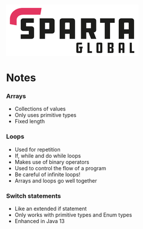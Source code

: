 ![Sparta](/Assets/Git_Hub/SPARTALOGO.png)
# Notes

### Arrays
- Collections of values
- Only uses primitive types
- Fixed length


### Loops
- Used for repetition
- If, while and do while loops
- Makes use of binary operators
- Used to control the flow of a program
- Be careful of infinite loops!
- Arrays and loops go well together

### Switch statements 
- Like an extended if statement
- Only works with primitive types and Enum types
- Enhanced in Java 13
